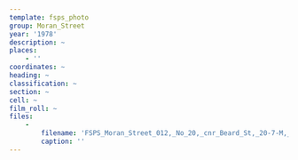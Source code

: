 ```yaml
---
template: fsps_photo
group: Moran_Street
year: '1978'
description: ~
places:
    - ''
coordinates: ~
heading: ~
classification: ~
section: ~
cell: ~
film_roll: ~
files:
    -
        filename: 'FSPS_Moran_Street_012,_No_20,_cnr_Beard_St,_20-7-M,_1978.png'
        caption: ''
---
```

